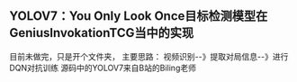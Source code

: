 ## YOLOV7：You Only Look Once目标检测模型在GeniuslnvokationTCG当中的实现
目前未做完，只是开个文件夹，
主要思路：
视频识别--》提取对局信息--》进行DQN对抗训练
源码中的YOLOV7来自B站的Biling老师

